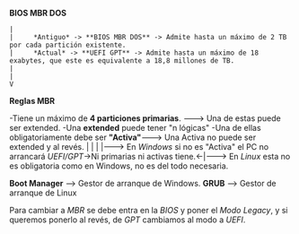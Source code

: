 **BIOS MBR DOS**

    |
    |     *Antiguo* -> **BIOS MBR DOS** -> Admite hasta un máximo de 2 TB por cada partición existente.
    |     *Actual* -> **UEFI GPT** -> Admite hasta un máximo de 18 exabytes, que este es equivalente a 18,8 millones de TB.
    |
    |
    V
**Reglas MBR**

-Tiene un máximo de **4 particiones primarias**. ---> Una de estas puede ser extended.
-Una **extended** puede tener "n lógicas"
-Una de ellas obligatoriamente debe ser **"Activa"**---> Una Activa no puede ser extended y al revés.
                                            |
                                            |
                                            |
                                            |---> En *Windows* si no es "Activa" el PC no arrancará
*UEFI/GPT*->Ni primarias ni activas tiene.<-|---> En *Linux* esta no es obligatoria como en Windows, no es del todo necesaria.
                                   
                                   
**Boot Manager** --> Gestor de arranque de Windows.
**GRUB** --> Gestor de arranque de Linux

Para cambiar a *MBR* se debe entra en la *BIOS* y poner el *Modo Legacy*, y si queremos ponerlo al revés, de *GPT*
cambiamos al modo a *UEFI*.
